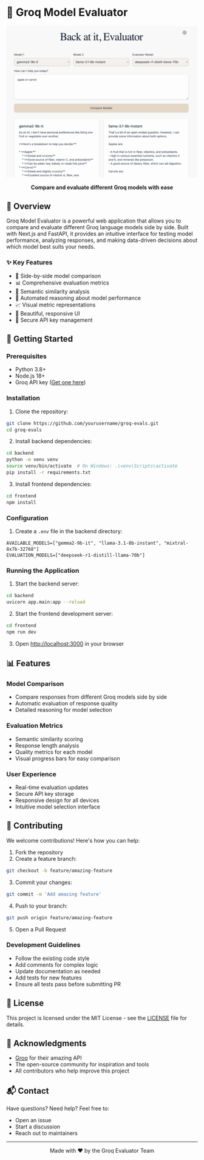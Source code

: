 # 🚀 Groq Model Evaluator

<div align="center">
  <img src="./frontend/public/demo.png" alt="Groq Model Evaluator Demo" width="1200" />
  
  <p align="center">
    <strong>Compare and evaluate different Groq models with ease</strong>
  </p>
</div>

## 🌟 Overview

Groq Model Evaluator is a powerful web application that allows you to compare and evaluate different Groq language models side by side. Built with Next.js and FastAPI, it provides an intuitive interface for testing model performance, analyzing responses, and making data-driven decisions about which model best suits your needs.

### ✨ Key Features

- 🔄 Side-by-side model comparison
- 📊 Comprehensive evaluation metrics
- 🎯 Semantic similarity analysis
- 🤖 Automated reasoning about model performance
- 📈 Visual metric representations
- 🎨 Beautiful, responsive UI
- 🔑 Secure API key management

## 🚀 Getting Started

### Prerequisites

- Python 3.8+
- Node.js 18+
- Groq API key ([Get one here](https://console.groq.com/keys))

### Installation

1. Clone the repository:
```bash
git clone https://github.com/yourusername/groq-evals.git
cd groq-evals
```

2. Install backend dependencies:
```bash
cd backend
python -m venv venv
source venv/bin/activate  # On Windows: .\venv\Scripts\activate
pip install -r requirements.txt
```

3. Install frontend dependencies:
```bash
cd frontend
npm install
```

### Configuration

1. Create a `.env` file in the backend directory:
```env
AVAILABLE_MODELS=["gemma2-9b-it", "llama-3.1-8b-instant", "mixtral-8x7b-32768"]
EVALUATION_MODELS=["deepseek-r1-distill-llama-70b"]
```

### Running the Application

1. Start the backend server:
```bash
cd backend
uvicorn app.main:app --reload
```

2. Start the frontend development server:
```bash
cd frontend
npm run dev
```

3. Open [http://localhost:3000](http://localhost:3000) in your browser

## 📊 Features

### Model Comparison
- Compare responses from different Groq models side by side
- Automatic evaluation of response quality
- Detailed reasoning for model selection

### Evaluation Metrics
- Semantic similarity scoring
- Response length analysis
- Quality metrics for each model
- Visual progress bars for easy comparison

### User Experience
- Real-time evaluation updates
- Secure API key storage
- Responsive design for all devices
- Intuitive model selection interface

## 🤝 Contributing

We welcome contributions! Here's how you can help:

1. Fork the repository
2. Create a feature branch:
```bash
git checkout -b feature/amazing-feature
```

3. Commit your changes:
```bash
git commit -m 'Add amazing feature'
```

4. Push to your branch:
```bash
git push origin feature/amazing-feature
```

5. Open a Pull Request

### Development Guidelines

- Follow the existing code style
- Add comments for complex logic
- Update documentation as needed
- Add tests for new features
- Ensure all tests pass before submitting PR

## 📝 License

This project is licensed under the MIT License - see the [LICENSE](LICENSE) file for details.

## 🙏 Acknowledgments

- [Groq](https://groq.com) for their amazing API
- The open-source community for inspiration and tools
- All contributors who help improve this project

## 📬 Contact

Have questions? Need help? Feel free to:
- Open an issue
- Start a discussion
- Reach out to maintainers

---

<div align="center">
  Made with ❤️ by the Groq Evaluator Team
</div> 
